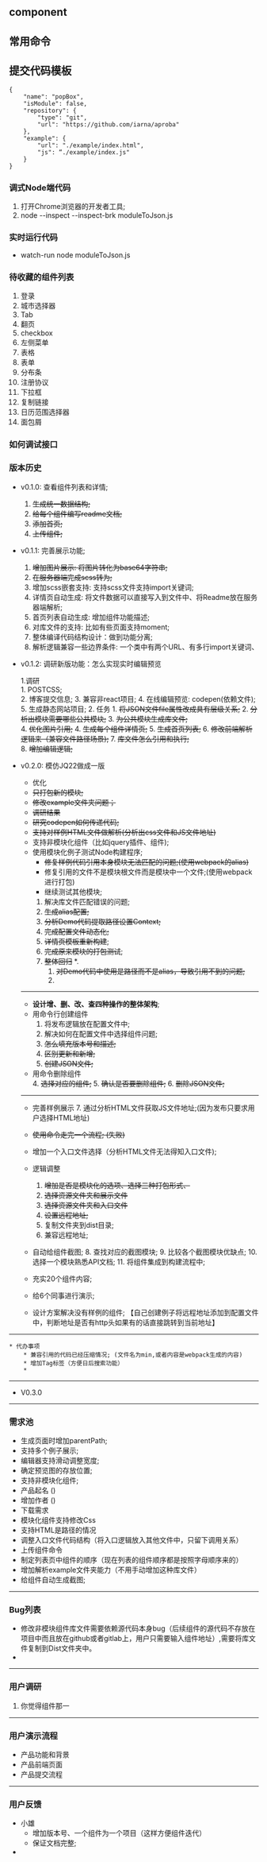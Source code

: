 ## component

## 常用命令

## 提交代码模板
```
{
    "name": "popBox",
    "isModule": false,
    "repository": {
        "type": "git",
        "url": "https://github.com/iarna/aproba"
    },    
    "example": {
        "url": "./example/index.html",
        "js": “./example/index.js"
    }
}
```
 
### 调式Node端代码
1. 打开Chrome浏览器的开发者工具;
2. node --inspect --inspect-brk moduleToJson.js

### 实时运行代码
* watch-run node moduleToJson.js

### 待收藏的组件列表
1. 登录
2. 城市选择器
3. Tab
4. 翻页
5. checkbox
6. 左侧菜单
7. 表格
8. 表单
10. 分布条
11. 注册协议
12. 下拉框
13. 复制链接
14. 日历范围选择器
15. 面包屑

### 如何调试接口
 


### 版本历史
* v0.1.0: 查看组件列表和详情;
    1. ~~生成统一数据结构;~~
    2. ~~给每个组件编写readme文档;~~
    3. ~~添加首页;~~
    4. ~~上传组件;~~
    
* v0.1.1: 完善展示功能;    
    1. ~~增加图片展示: 将图片转化为base64字符串;~~
    2. ~~在服务器端完成scss转为;~~
    3. 增加scss嵌套支持: 支持scss文件支持import关键词;
    4. 详情页自动生成: 将文件数据可以直接写入到文件中、将Readme放在服务器端解析;
    5. 首页列表自动生成: 增加组件功能描述;
    6. 对库文件的支持: 比如有些页面支持moment;
    7. 整体编译代码结构设计：做到功能分离;
    8. 解析逻辑兼容一些边界条件: 一个类中有两个URL、有多行import关键词、

* v0.1.2: 调研新版功能：怎么实现实时编辑预览

    1.调研    
        1. POSTCSS;   
        2. 博客提交信息;
        3. 兼容非react项目;
        4. 在线编辑预览: codepen(依赖文件);
        5. 生成静态网站项目;
    2. 任务
        1. ~~将JSON文件file属性改成具有层级关系;~~
        2. ~~分析出模块需要哪些公共模块;~~
        3. ~~为公共模块生成库文件;~~        
        4. ~~优化图片引用;~~
        4. ~~生成每个组件详情页;~~
        5. ~~生成首页列表;~~
        6. ~~修改前端解析逻辑来（兼容文件路径场景);~~
        7. ~~库文件怎么引用和执行;~~        
        8. ~~增加编辑逻辑;~~
        
* v0.2.0: 模仿JQ22做成一版
    * 优化
    * ~~只打包新的模块;~~                
    * ~~修改example文件夹问题；~~
    * ~~调研结果~~            
    * ~~研究codepen如何传递代码;~~        
    * ~~支持对样例HTML文件做解析(分析出css文件和JS文件地址)~~
    * 支持非模块化组件（比如jquery插件、组件);
    * 使用模块化例子测试Node构建程序;
        * ~~修复样例代码引用本身模块无法匹配的问题;(使用webpack的alias)~~
        * 修复引用的文件不是模块根文件而是模块中一个文件;(使用webpack进行打包)
        * 继续测试其他模块;
        1. 解决库文件匹配错误的问题;
        2. ~~生成alias配置;~~
        3. ~~分析Demo代码提取路径设置Context;~~
        4. ~~完成配置文件动态化;~~
        5. ~~详情页模板重新构建~~;
        6. ~~完成原来模块的打包测试~~;
        7. ~~整体回归~~
        *.
           1. ~~对Demo代码中使用是路径而不是alias，导致引用不到的问题;~~
           2. 
    
    ---------------------------------
    * __设计增、删、改、查四种操作的整体架构__;
    * 用命令行创建组件
        1. 将发布逻辑放在配置文件中;
        2. 解决如何在配置文件中选择组件问题;
        1. ~~怎么填充版本号和描述;~~
        2. ~~区别更新和新增;~~ 
        3. ~~创建JSON文件;~~
    * 用命令删除组件        
        4. ~~选择对应的组件;~~
        5. ~~确认是否要删除组件;~~
        6. ~~删除JSON文件;~~

    -------------------------------------
    * 完善样例展示
        7. 通过分析HTML文件获取JS文件地址;(因为发布只要求用户选择HTML地址)

    * ~~使用命令走完一个流程; (失败)~~
    * 增加一个入口文件选择（分析HTML文件无法得知入口文件);
    * 逻辑调整
        1. ~~增加是否是模块化的选项、选择三种打包形式、~~
        2. ~~选择资源文件夹和展示文件~~
        3. ~~选择资源文件夹和入口文件~~
        4. ~~设置远程地址;~~
        5. 复制文件夹到dist目录;
        6. 兼容远程地址;

    * 自动给组件截图;
        8. 查找对应的截图模块;
        9. 比较各个截图模块优缺点;
        10. 选择一个模块熟悉API文档;
        11. 将组件集成到构建流程中;

    * 充实20个组件内容;
    * 给6个同事进行演示;
    * 设计方案解决没有样例的组件; 【自己创建例子将远程地址添加到配置文件中，判断地址是否有http头如果有的话直接跳转到当前地址】

------------------------------------
    * 代办事项
        * 兼容引用的代码已经压缩情况; (文件名为min,或者内容是webpack生成的内容)
        * 增加Tag标签（方便日后搜索功能）
        * 

------------------------------------
* V0.3.0 

----------------------------------
### 需求池
* 生成页面时增加parentPath;
* 支持多个例子展示;
* 编辑器支持滑动调整宽度;
* 确定预览图的存放位置;
* 支持非模块化组件;
* 产品起名 ()
* 增加作者 ()
* 下载需求
* 模块化组件支持修改Css
* 支持HTML是路径的情况
* 调整入口文件代码结构（将入口逻辑放入其他文件中，只留下调用关系）
* 上传组件命令
* 制定列表页中组件的顺序（现在列表的组件顺序都是按照字母顺序来的）
* 增加解析example文件夹能力（不用手动增加这种库文件）
* 给组件自动生成截图;
---------------------------------------------

### Bug列表
* 修改非模块组件库文件需要依赖源代码本身bug（后续组件的源代码不存放在项目中而且放在github或者gitlab上，用户只需要输入组件地址）,需要将库文件复制到Dist文件夹中。
* 

---------------------------------------------
### 用户调研
1. 你觉得组件那一



------------------------------
### 用户演示流程
* 产品功能和背景
* 产品前端页面
* 产品提交流程



------------------------------
### 用户反馈
* 小雄
    * 增加版本号、一个组件为一个项目（这样方便组件迭代）
    * 保证文档完整;
* 